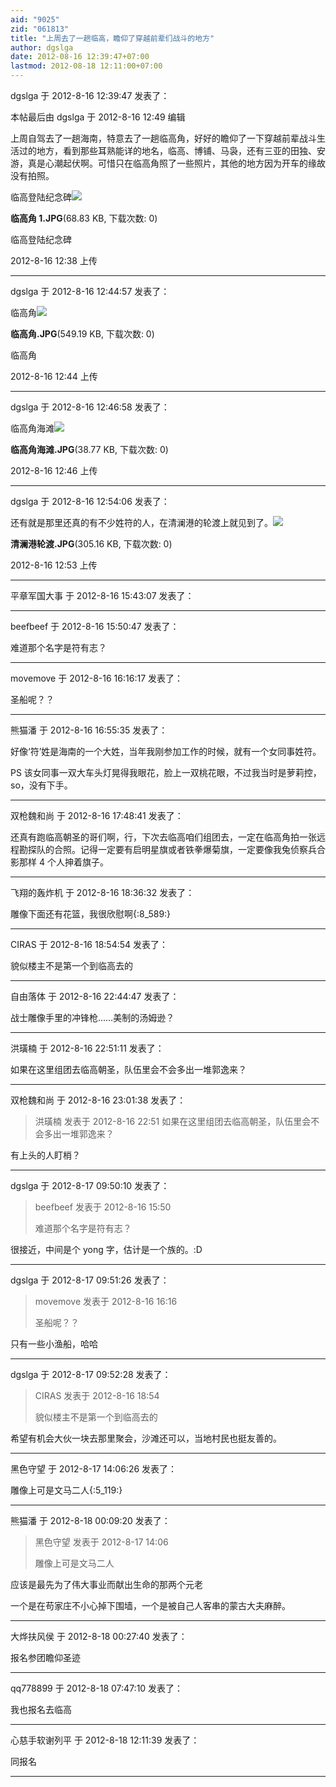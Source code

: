 ```yaml
---
aid: "9025"
zid: "061813"
title: "上周去了一趟临高，瞻仰了穿越前辈们战斗的地方"
author: dgslga
date: 2012-08-16 12:39:47+07:00
lastmod: 2012-08-18 12:11:00+07:00
---
```


dgslga 于 2012-8-16 12:39:47 发表了：

本帖最后由 dgslga 于 2012-8-16 12:49 编辑

上周自驾去了一趟海南，特意去了一趟临高角，好好的瞻仰了一下穿越前辈战斗生活过的地方，看到那些耳熟能详的地名，临高、博铺、马袅，还有三亚的田独、安游，真是心潮起伏啊。可惜只在临高角照了一些照片，其他的地方因为开车的缘故没有拍照。

临高登陆纪念碑![](/9025/123854gvi5v0j5gpj7zg5j.jpg)

**临高角 1.JPG**(68.83 KB, 下载次数: 0)

临高登陆纪念碑

2012-8-16 12:38 上传

---

dgslga 于 2012-8-16 12:44:57 发表了：

临高角![](/9025/124440bezwewxxcsiu6zcs.jpg)

**临高角.JPG**(549.19 KB, 下载次数: 0)

临高角

2012-8-16 12:44 上传

---

dgslga 于 2012-8-16 12:46:58 发表了：

临高角海滩![](/9025/124642efqqxe3qqh5cevvk.jpg)

**临高角海滩.JPG**(38.77 KB, 下载次数: 0)

2012-8-16 12:46 上传

---

dgslga 于 2012-8-16 12:54:06 发表了：

还有就是那里还真的有不少姓符的人，在清澜港的轮渡上就见到了。![](/9025/125354ckn84rh42hs5hshy.jpg)

**清澜港轮渡.JPG**(305.16 KB, 下载次数: 0)

2012-8-16 12:53 上传

---

平章军国大事 于 2012-8-16 15:43:07 发表了：

---

beefbeef 于 2012-8-16 15:50:47 发表了：

难道那个名字是符有志？

---

movemove 于 2012-8-16 16:16:17 发表了：

圣船呢？？

---

熊猫潘 于 2012-8-16 16:55:35 发表了：

好像‘符’姓是海南的一个大姓，当年我刚参加工作的时候，就有一个女同事姓符。

PS 该女同事一双大车头灯晃得我眼花，脸上一双桃花眼，不过我当时是萝莉控，so，没有下手。

---

双枪魏和尚 于 2012-8-16 17:48:41 发表了：

还真有跑临高朝圣的哥们啊，行，下次去临高咱们组团去，一定在临高角拍一张远程勘探队的合照。记得一定要有启明星旗或者铁拳爆菊旗，一定要像我兔侦察兵合影那样 4 个人抻着旗子。

---

飞翔的轰炸机 于 2012-8-16 18:36:32 发表了：

雕像下面还有花篮，我很欣慰啊{:8_589:}

---

CIRAS 于 2012-8-16 18:54:54 发表了：

貌似楼主不是第一个到临高去的

---

自由落体 于 2012-8-16 22:44:47 发表了：

战士雕像手里的冲锋枪……美制的汤姆逊？

---

洪璜楠 于 2012-8-16 22:51:11 发表了：

如果在这里组团去临高朝圣，队伍里会不会多出一堆郭逸来？

---

双枪魏和尚 于 2012-8-16 23:01:38 发表了：

> 洪璜楠 发表于 2012-8-16 22:51 如果在这里组团去临高朝圣，队伍里会不会多出一堆郭逸来？

有上头的人盯梢？

---

dgslga 于 2012-8-17 09:50:10 发表了：

> beefbeef 发表于 2012-8-16 15:50
>
> 难道那个名字是符有志？

很接近，中间是个 yong 字，估计是一个族的。:D

---

dgslga 于 2012-8-17 09:51:26 发表了：

> movemove 发表于 2012-8-16 16:16
>
> 圣船呢？？

只有一些小渔船，哈哈

---

dgslga 于 2012-8-17 09:52:28 发表了：

> CIRAS 发表于 2012-8-16 18:54
>
> 貌似楼主不是第一个到临高去的

希望有机会大伙一块去那里聚会，沙滩还可以，当地村民也挺友善的。

---

黑色守望 于 2012-8-17 14:06:26 发表了：

雕像上可是文马二人{:5_119:}

---

熊猫潘 于 2012-8-18 00:09:20 发表了：

> 黑色守望 发表于 2012-8-17 14:06
>
> 雕像上可是文马二人

应该是最先为了伟大事业而献出生命的那两个元老

一个是在苟家庄不小心掉下围墙，一个是被自己人客串的蒙古大夫麻醉。

---

大烨扶风侯 于 2012-8-18 00:27:40 发表了：

报名参团瞻仰圣迹

---

qq778899 于 2012-8-18 07:47:10 发表了：

我也报名去临高

---

心慈手软谢列平 于 2012-8-18 12:11:39 发表了：

同报名

---
